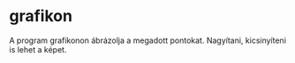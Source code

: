 # grafikon
A program grafikonon ábrázolja a megadott pontokat. Nagyítani, kicsinyíteni is lehet a képet.
